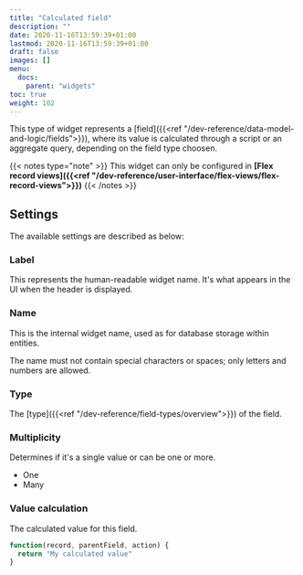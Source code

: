 ```yaml
---
title: "Calculated field"
description: ""
date: 2020-11-16T13:59:39+01:00
lastmod: 2020-11-16T13:59:39+01:00
draft: false
images: []
menu:
  docs:
    parent: "widgets"
toc: true
weight: 102
---
```



This type of widget represents a [field]({{<ref "/dev-reference/data-model-and-logic/fields">}}), where its value is calculated through a script or an aggregate query, depending on the field type choosen.

{{< notes type="note" >}}
 This widget can only be configured in **[Flex record views]({{<ref "/dev-reference/user-interface/flex-views/flex-record-views">}})**
{{< /notes >}}

## **Settings**

The available settings are described as below:

### Label

This represents the human-readable widget name. It's what appears in the UI when the header is displayed.

### Name

This is the internal widget name, used as for database storage within entities.

The name must not contain special characters or spaces; only letters and numbers are allowed.

### Type

The [type]({{<ref "/dev-reference/field-types/overview">}}) of the field.

### Multiplicity

Determines if it's a single value or can be one or more.

- One
- Many

### Value calculation

The calculated value for this field.

```js
function(record, parentField, action) {
  return "My calculated value"
}
```